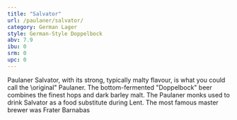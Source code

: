 ```yaml
---
title: "Salvator"
url: /paulaner/salvator/
category: German Lager
style: German-Style Doppelbock
abv: 7.9
ibu: 0
srm: 0
upc: 0
---
```

Paulaner Salvator, with its strong, typically malty flavour, is what you could call the \original\" Paulaner. The bottom-fermented \"Doppelbock\" beer combines the finest hops and dark barley malt. The Paulaner monks used to drink Salvator as a food substitute during Lent. The most famous master brewer was Frater Barnabas
